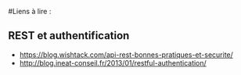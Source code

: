 #Liens à lire : 
## REST et authentification
* https://blog.wishtack.com/api-rest-bonnes-pratiques-et-securite/
* http://blog.ineat-conseil.fr/2013/01/restful-authentication/
